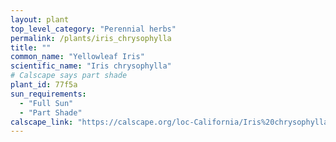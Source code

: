 ```yaml
---
layout: plant                                                              
top_level_category: "Perennial herbs"
permalink: /plants/iris_chrysophylla
title: ""
common_name: "Yellowleaf Iris"
scientific_name: "Iris chrysophylla"
# Calscape says part shade
plant_id: 77f5a
sun_requirements:
  - "Full Sun"
  - "Part Shade"
calscape_link: "https://calscape.org/loc-California/Iris%20chrysophylla(%20)"
---
```



